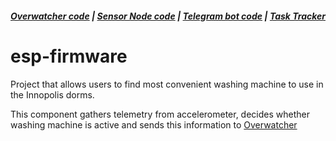 ##### [Overwatcher code](https://github.com/overwasher/overwatcher) | [Sensor Node code](https://github.com/overwasher/esp-firmware) | [Telegram bot code](https://github.com/overwasher/telegram-bot) | [Task Tracker](https://taiga.dcnick3.me/project/overwasher/)

# esp-firmware

Project that allows users to find most convenient washing machine to use in the Innopolis dorms.

This component gathers telemetry from accelerometer, decides whether washing machine is active and sends this information to [Overwatcher](https://github.com/overwasher/overwatcher)
